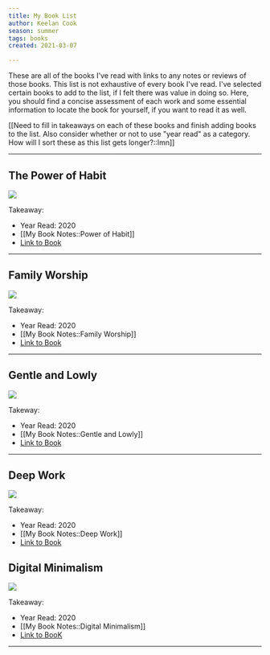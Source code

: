 ```yaml
---
title: My Book List
author: Keelan Cook
season: summer
tags: books
created: 2021-03-07

---
```


These are all of the books I've read with links to any notes or reviews of those books. This list is not exhaustive of every book I've read. I've selected certain books to add to the list, if I felt there was value in doing so. Here, you should find a concise assessment of each work and some essential information to locate the book for yourself, if you want to read it as well.

[[Need to fill in takeaways on each of these books and finish adding books to the list. Also consider whether or not to use "year read" as a category. How will I sort these as this list gets longer?::lmn]]

---

## The Power of Habit

<a href="https://www.amazon.com/Power-Habit-What-Life-Business-ebook/dp/B0055PGUYU?crid=2NFAKGOGOFGZQ&dchild=1&keywords=power+of+habit&qid=1615126497&sprefix=power+of+habit%2Caps%2C214&sr=8-1&linkCode=li3&tag=keelancook-20&linkId=80c9a79b659e06a5c7a1c8e02a84e5f1&language=en_US&ref_=as_li_ss_il" target="_blank"><img border="0" src="//ws-na.amazon-adsystem.com/widgets/q?_encoding=UTF8&ASIN=B0055PGUYU&Format=_SL250_&ID=AsinImage&MarketPlace=US&ServiceVersion=20070822&WS=1&tag=keelancook-20&language=en_US" ></a><img src="https://ir-na.amazon-adsystem.com/e/ir?t=keelancook-20&language=en_US&l=li3&o=1&a=B0055PGUYU" width="1" height="1" border="0" alt="" style="border:none !important; margin:0px !important;" />


Takeaway: 

* Year Read: 2020
* [[My Book Notes::Power of Habit]] 
* [Link to Book](https://amzn.to/38iDT1N)

---

## Family Worship

<a href="https://www.amazon.com/Family-Worship-Bible-History-Your/dp/1433567229?dchild=1&keywords=family+worship&qid=1615125803&sr=8-1&linkCode=li3&tag=keelancook-20&linkId=3566ceca35fbe00e2185ac1b3341d64a&language=en_US&ref_=as_li_ss_il" target="_blank"><img border="0" src="//ws-na.amazon-adsystem.com/widgets/q?_encoding=UTF8&ASIN=1433567229&Format=_SL250_&ID=AsinImage&MarketPlace=US&ServiceVersion=20070822&WS=1&tag=keelancook-20&language=en_US" ></a><img src="https://ir-na.amazon-adsystem.com/e/ir?t=keelancook-20&language=en_US&l=li3&o=1&a=1433567229" width="1" height="1" border="0" alt="" style="border:none !important; margin:0px !important;" />

Takeaway:

* Year Read: 2020
* [[My Book Notes::Family Worship]]
* [Link to Book](https://amzn.to/3rCxiHj)
  
---

## Gentle and Lowly

<a href="https://www.amazon.com/Gentle-Lowly-Christ-Sinners-Sufferers-ebook/dp/B086GWZ6CY?dchild=1&keywords=Gentle+and+Lowly&qid=1615125950&sr=8-1&linkCode=li3&tag=keelancook-20&linkId=0e74090288ca1f48df2f9c2e230bdc7b&language=en_US&ref_=as_li_ss_il" target="_blank"><img border="0" src="//ws-na.amazon-adsystem.com/widgets/q?_encoding=UTF8&ASIN=B086GWZ6CY&Format=_SL250_&ID=AsinImage&MarketPlace=US&ServiceVersion=20070822&WS=1&tag=keelancook-20&language=en_US" ></a><img src="https://ir-na.amazon-adsystem.com/e/ir?t=keelancook-20&language=en_US&l=li3&o=1&a=B086GWZ6CY" width="1" height="1" border="0" alt="" style="border:none !important; margin:0px !important;" />

Takeway:

* Year Read: 2020
* [[My Book Notes::Gentle and Lowly]]
* [Link to Book](https://amzn.to/3qoVqLS)


---

##  Deep Work

<a href="https://www.amazon.com/Deep-Work-Focused-Success-Distracted-ebook/dp/B00X47ZVXM?dchild=1&keywords=deep+work&qid=1615129251&sr=8-1&linkCode=li3&tag=keelancook-20&linkId=9c063a0bb6bce967e8a97b2873be5e8a&language=en_US&ref_=as_li_ss_il" target="_blank"><img border="0" src="//ws-na.amazon-adsystem.com/widgets/q?_encoding=UTF8&ASIN=B00X47ZVXM&Format=_SL250_&ID=AsinImage&MarketPlace=US&ServiceVersion=20070822&WS=1&tag=keelancook-20&language=en_US" ></a><img src="https://ir-na.amazon-adsystem.com/e/ir?t=keelancook-20&language=en_US&l=li3&o=1&a=B00X47ZVXM" width="1" height="1" border="0" alt="" style="border:none !important; margin:0px !important;" />

Takeaway:

* Year Read: 2020
* [[My Book Notes::Deep Work]]
* [Link to Book](https://amzn.to/3bkJzu6)

## Digital Minimalism

<a href="https://www.amazon.com/Digital-Minimalism-Choosing-Focused-Noisy-ebook/dp/B07DBRBP7G?dchild=1&keywords=digital+minimalism&qid=1615128876&sr=8-1&linkCode=li3&tag=keelancook-20&linkId=cb84e9a6eb9e18621c741ee81d72f5b7&language=en_US&ref_=as_li_ss_il" target="_blank"><img border="0" src="//ws-na.amazon-adsystem.com/widgets/q?_encoding=UTF8&ASIN=B07DBRBP7G&Format=_SL250_&ID=AsinImage&MarketPlace=US&ServiceVersion=20070822&WS=1&tag=keelancook-20&language=en_US" ></a><img src="https://ir-na.amazon-adsystem.com/e/ir?t=keelancook-20&language=en_US&l=li3&o=1&a=B07DBRBP7G" width="1" height="1" border="0" alt="" style="border:none !important; margin:0px !important;" />

Takeaway: 

* Year Read: 2020
* [[My Book Notes::Digital Minimalism]]
* [Link to BooK](https://amzn.to/3cdROaq)

---